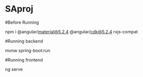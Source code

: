 # SAproj

#Before Running

npm i @angular/material@5.2.4 @angular/cdk@5.2.4 rxjs-compat

#Running backend

mvnw spring-boot:run

#Running frontend

ng serve
